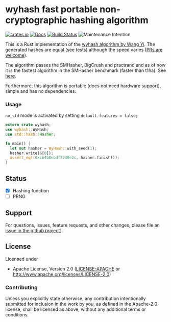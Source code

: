 # wyhash fast portable non-cryptographic hashing algorithm

[![crates.io](https://img.shields.io/crates/v/wyhash.svg)](https://crates.io/crates/wyhash)
[![Docs](https://docs.rs/wyhash/badge.svg)](https://docs.rs/wyhash)
[![Build Status](https://travis-ci.org/eldruin/wyhash-rs.svg?branch=master)](https://travis-ci.org/eldruin/wyhash-rs)
![Maintenance Intention](https://img.shields.io/badge/maintenance-actively--developed-brightgreen.svg)

This is a Rust implementation of the [wyhash algorithm by Wang Yi][original].
The generated hashes are equal (see tests) although the speed varies
([PRs are welcome][issue-tracker]).

The algorithm passes the SMHasher, BigCrush and practrand and as of now it is the
fastest algorithm in the SMHasher benchmark (faster than t1ha). See [here][original].

Furthermore, this algorithm is portable (does not need hardware support), simple and has no dependencies.

### Usage

`no_std` mode is activated by setting `default-features = false;`

```rust
extern crate wyhash;
use wyhash::WyHash;
use std::hash::Hasher;

fn main() {
  let mut hasher = WyHash::with_seed(1);
  hasher.write(&[0]);
  assert_eq!(0xcb4b8ebdf7240e2c, hasher.finish());
}
```

## Status

- [x] Hashing function
- [ ] PRNG

## Support

For questions, issues, feature requests, and other changes, please file an
[issue in the github project][issue-tracker]].

## License

Licensed under

 * Apache License, Version 2.0 ([LICENSE-APACHE](LICENSE-APACHE) or
   http://www.apache.org/licenses/LICENSE-2.0)

### Contributing

Unless you explicitly state otherwise, any contribution intentionally submitted
for inclusion in the work by you, as defined in the Apache-2.0 license, shall
be licensed as above, without any additional terms or conditions.

[issue-tracker]: https://github.com/eldruin/wyhash-rs/issues
[original]: https://github.com/wangyi-fudan/wyhash
